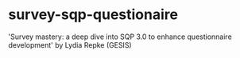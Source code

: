 # survey-sqp-questionaire
'Survey mastery: a deep dive into SQP 3.0 to enhance questionnaire development' by Lydia Repke (GESIS)
